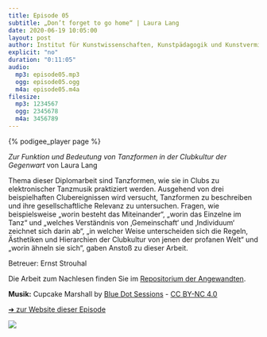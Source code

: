 ```yaml
---
title: Episode 05
subtitle: „Don’t forget to go home“ | Laura Lang
date: 2020-06-19 10:05:00
layout: post
author: Institut für Kunstwissenschaften, Kunstpädagogik und Kunstvermittlung
explicit: "no"
duration: "0:11:05"
audio:
  mp3: episode05.mp3
  ogg: episode05.ogg
  m4a: episode05.m4a
filesize:
  mp3: 1234567
  ogg: 2345678
  m4a: 3456789
---
```


{% podigee_player page %}

_Zur Funktion und Bedeutung von Tanzformen in der Clubkultur der Gegenwart_ von Laura Lang

Thema dieser Diplomarbeit sind Tanzformen, wie sie in Clubs zu elektronischer Tanzmusik praktiziert werden. Ausgehend von drei beispielhaften Clubereignissen wird versucht, Tanzformen zu beschreiben und ihre gesellschaftliche Relevanz zu untersuchen. Fragen, wie beispielsweise „worin besteht das Miteinander“, „worin das Einzelne im Tanz“ und „welches Verständnis von ‚Gemeinschaft‘ und ‚Individuum‘ zeichnet sich darin ab“, „in welcher Weise unterscheiden sich die Regeln, Ästhetiken und Hierarchien der Clubkultur von jenen der profanen Welt“ und „worin ähneln sie sich“, gaben Anstoß zu dieser Arbeit.

Betreuer: Ernst Strouhal

Die Arbeit zum Nachlesen finden Sie im [Repositorium der Angewandten](http://phaidra.bibliothek.uni-ak.ac.at/o:34985).

**Musik:** Cupcake Marshall by [Blue Dot Sessions](https://freemusicarchive.org/music/Blue_Dot_Sessions) - [CC BY-NC 4.0](https://creativecommons.org/licenses/by-nc/4.0/)

[➜ zur Website dieser Episode](https://channel-clayton.uni-ak.ac.at/index.php/dont-forget-to-go-home/)

![](https://channel-clayton.uni-ak.ac.at/wp-content/uploads/2020/06/Laura-Lang-Channel-Clayton_small-1024x1024.jpg)
